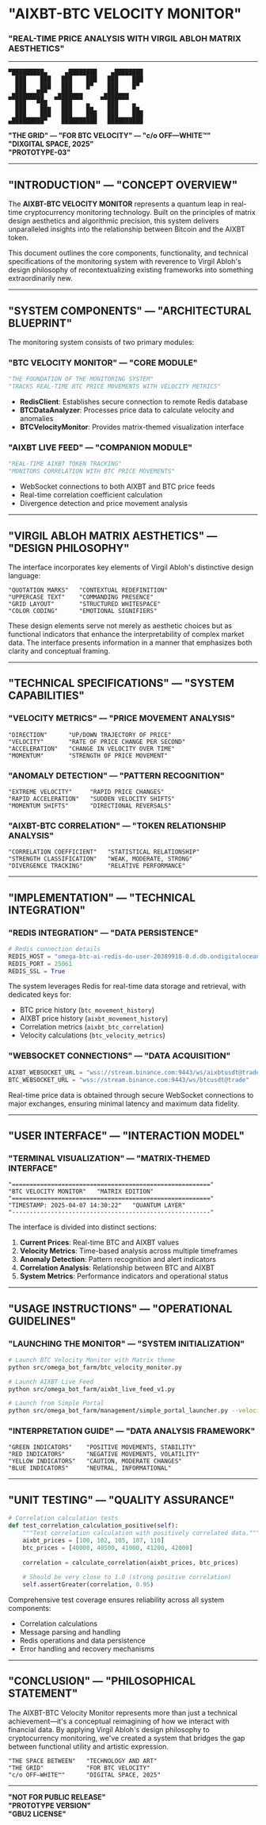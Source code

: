 # "AIXBT-BTC VELOCITY MONITOR"

### "REAL-TIME PRICE ANALYSIS WITH VIRGIL ABLOH MATRIX AESTHETICS"

---

```
▀█████████▄     ▄████████    ▄████████ 
  ███    ███   ███    ███   ███    ███ 
  ███    ███   ███    █▀    ███    █▀  
 ▄███▄▄▄██▀   ▄███▄▄▄      ▄███▄▄▄     
▀▀███▀▀▀██▄  ▀▀███▀▀▀     ▀▀███▀▀▀     
  ███    ██▄   ███    █▄    ███    █▄  
  ███    ███   ███    ███   ███    ███ 
▄█████████▀    ██████████   ██████████
```

**"THE GRID" — "FOR BTC VELOCITY" — "c/o OFF—WHITE™"**  
**"DIXGITAL SPACE, 2025"**  
**"PROTOTYPE-03"**

---

## "INTRODUCTION" — "CONCEPT OVERVIEW"

The **AIXBT-BTC VELOCITY MONITOR** represents a quantum leap in real-time cryptocurrency monitoring technology. Built on the principles of matrix design aesthetics and algorithmic precision, this system delivers unparalleled insights into the relationship between Bitcoin and the AIXBT token.

This document outlines the core components, functionality, and technical specifications of the monitoring system with reverence to Virgil Abloh's design philosophy of recontextualizing existing frameworks into something extraordinarily new.

---

## "SYSTEM COMPONENTS" — "ARCHITECTURAL BLUEPRINT"

The monitoring system consists of two primary modules:

### "BTC VELOCITY MONITOR" — "CORE MODULE"

```python
"THE FOUNDATION OF THE MONITORING SYSTEM"
"TRACKS REAL-TIME BTC PRICE MOVEMENTS WITH VELOCITY METRICS"
```

- **RedisClient**: Establishes secure connection to remote Redis database
- **BTCDataAnalyzer**: Processes price data to calculate velocity and anomalies
- **BTCVelocityMonitor**: Provides matrix-themed visualization interface

### "AIXBT LIVE FEED" — "COMPANION MODULE"

```python
"REAL-TIME AIXBT TOKEN TRACKING"
"MONITORS CORRELATION WITH BTC PRICE MOVEMENTS"
```

- WebSocket connections to both AIXBT and BTC price feeds
- Real-time correlation coefficient calculation
- Divergence detection and price movement analysis

---

## "VIRGIL ABLOH MATRIX AESTHETICS" — "DESIGN PHILOSOPHY"

The interface incorporates key elements of Virgil Abloh's distinctive design language:

```
"QUOTATION MARKS"   "CONTEXTUAL REDEFINITION"
"UPPERCASE TEXT"    "COMMANDING PRESENCE"
"GRID LAYOUT"       "STRUCTURED WHITESPACE"
"COLOR CODING"      "EMOTIONAL SIGNIFIERS"
```

These design elements serve not merely as aesthetic choices but as functional indicators that enhance the interpretability of complex market data. The interface presents information in a manner that emphasizes both clarity and conceptual framing.

---

## "TECHNICAL SPECIFICATIONS" — "SYSTEM CAPABILITIES"

### "VELOCITY METRICS" — "PRICE MOVEMENT ANALYSIS"

```
"DIRECTION"      "UP/DOWN TRAJECTORY OF PRICE"
"VELOCITY"       "RATE OF PRICE CHANGE PER SECOND"
"ACCELERATION"   "CHANGE IN VELOCITY OVER TIME"
"MOMENTUM"       "STRENGTH OF PRICE MOVEMENT"
```

### "ANOMALY DETECTION" — "PATTERN RECOGNITION"

```
"EXTREME VELOCITY"     "RAPID PRICE CHANGES"
"RAPID ACCELERATION"   "SUDDEN VELOCITY SHIFTS"
"MOMENTUM SHIFTS"      "DIRECTIONAL REVERSALS"
```

### "AIXBT-BTC CORRELATION" — "TOKEN RELATIONSHIP ANALYSIS"

```
"CORRELATION COEFFICIENT"   "STATISTICAL RELATIONSHIP"
"STRENGTH CLASSIFICATION"   "WEAK, MODERATE, STRONG"
"DIVERGENCE TRACKING"       "RELATIVE PERFORMANCE"
```

---

## "IMPLEMENTATION" — "TECHNICAL INTEGRATION"

### "REDIS INTEGRATION" — "DATA PERSISTENCE"

```python
# Redis connection details
REDIS_HOST = "omega-btc-ai-redis-do-user-20389918-0.d.db.ondigitalocean.com"
REDIS_PORT = 25061
REDIS_SSL = True
```

The system leverages Redis for real-time data storage and retrieval, with dedicated keys for:

- BTC price history (`btc_movement_history`)
- AIXBT price history (`aixbt_movement_history`)
- Correlation metrics (`aixbt_btc_correlation`)
- Velocity calculations (`btc_velocity_metrics`)

### "WEBSOCKET CONNECTIONS" — "DATA ACQUISITION"

```python
AIXBT_WEBSOCKET_URL = "wss://stream.binance.com:9443/ws/aixbtusdt@trade"
BTC_WEBSOCKET_URL = "wss://stream.binance.com:9443/ws/btcusdt@trade"
```

Real-time price data is obtained through secure WebSocket connections to major exchanges, ensuring minimal latency and maximum data fidelity.

---

## "USER INTERFACE" — "INTERACTION MODEL"

### "TERMINAL VISUALIZATION" — "MATRIX-THEMED INTERFACE"

```
"========================================================"
"BTC VELOCITY MONITOR"   "MATRIX EDITION"
"========================================================"
"TIMESTAMP: 2025-04-07 14:30:22"   "QUANTUM LAYER"
"--------------------------------------------------------"
```

The interface is divided into distinct sections:

1. **Current Prices**: Real-time BTC and AIXBT values
2. **Velocity Metrics**: Time-based analysis across multiple timeframes
3. **Anomaly Detection**: Pattern recognition and alert indicators
4. **Correlation Analysis**: Relationship between BTC and AIXBT
5. **System Metrics**: Performance indicators and operational status

---

## "USAGE INSTRUCTIONS" — "OPERATIONAL GUIDELINES"

### "LAUNCHING THE MONITOR" — "SYSTEM INITIALIZATION"

```bash
# Launch BTC Velocity Monitor with Matrix theme
python src/omega_bot_farm/btc_velocity_monitor.py

# Launch AIXBT Live Feed
python src/omega_bot_farm/aixbt_live_feed_v1.py

# Launch from Simple Portal
python src/omega_bot_farm/management/simple_portal_launcher.py --velocity
```

### "INTERPRETATION GUIDE" — "DATA ANALYSIS FRAMEWORK"

```
"GREEN INDICATORS"    "POSITIVE MOVEMENTS, STABILITY"
"RED INDICATORS"      "NEGATIVE MOVEMENTS, VOLATILITY"
"YELLOW INDICATORS"   "CAUTION, MODERATE CHANGES"
"BLUE INDICATORS"     "NEUTRAL, INFORMATIONAL"
```

---

## "UNIT TESTING" — "QUALITY ASSURANCE"

```python
# Correlation calculation tests
def test_correlation_calculation_positive(self):
    """Test correlation calculation with positively correlated data."""
    aixbt_prices = [100, 102, 105, 107, 110]
    btc_prices = [40000, 40500, 41000, 41200, 42000]
    
    correlation = calculate_correlation(aixbt_prices, btc_prices)
    
    # Should be very close to 1.0 (strong positive correlation)
    self.assertGreater(correlation, 0.95)
```

Comprehensive test coverage ensures reliability across all system components:

- Correlation calculations
- Message parsing and handling
- Redis operations and data persistence
- Error handling and recovery mechanisms

---

## "CONCLUSION" — "PHILOSOPHICAL STATEMENT"

The AIXBT-BTC Velocity Monitor represents more than just a technical achievement—it's a conceptual reimagining of how we interact with financial data. By applying Virgil Abloh's design philosophy to cryptocurrency monitoring, we've created a system that bridges the gap between functional utility and artistic expression.

```
"THE SPACE BETWEEN"   "TECHNOLOGY AND ART"
"THE GRID"            "FOR BTC VELOCITY"
"c/o OFF—WHITE™"      "DIGITAL SPACE, 2025"
```

---

**"NOT FOR PUBLIC RELEASE"**  
**"PROTOTYPE VERSION"**  
**"GBU2 LICENSE"**
